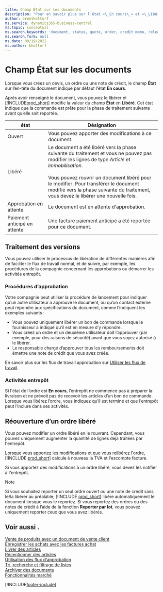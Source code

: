 ```yaml
---
title: Champ État sur les documents
description: "Pour en savoir plus sur l'état «\_En cours\_» et «\_Libéré\_» figurant sur les documents de devis, de commande ou de note de crédit."
author: brentholtorf
ms.service: dynamics365-business-central
ms.topic: conceptual
ms.search.keywords: 'document, status, quote, order, credit memo, released, open, pending approval, pending prepayment,'
ms.search.form: null
ms.date: 09/19/2022
ms.author: bholtorf
---
```

# <a name="status-field-on-documents"></a><a name="status-field-on-documents"></a>Champ État sur les documents

Lorsque vous créez un devis, un ordre ou une note de crédit, le champ **État** sur l’en-tête du document indique par défaut l'état **En cours**.

Après avoir renseigné le document, vous pouvez le libérer et [!INCLUDE[prod_short](includes/prod_short.md)] modifie la valeur du champ **État** en **Libéré**. Cet état indique que la commande est prête pour la phase de traitement suivante avant qu’elle soit reportée.

| état | Désignation |
| ------ | ----------- |
| Ouvert   | Vous pouvez apporter des modifications à ce document. |
| Libéré | Le document a été libéré vers la phase suivante du traitement et vous ne pouvez pas modifier les lignes de type *Article* et *Immobilisation*.<br /><br />Vous pouvez rouvrir un document libéré pour le modifier. Pour transférer le document modifié vers la phase suivante du traitement, vous devez le libérer une nouvelle fois. |
| Approbation en attente   | Le document est en attente d'approbation. |
| Paiement anticipé en attente | Une facture paiement anticipé a été reportée pour ce document. |

## <a name="release-process"></a><a name="release-process"></a>Traitement des versions

Vous pouvez utiliser le processus de libération de différentes manières afin de faciliter le flux de travail normal, et de suivre, par exemple, les procédures de la compagnie concernant les approbations ou démarrer les activités entrepôt.

### <a name="approval-procedures"></a><a name="approval-procedures"></a>Procédures d’approbation

Votre compagnie peut utiliser la procédure de lancement pour indiquer qu’un autre utilisateur a approuvé le document, ou qu’un contact externe peut répondre aux spécifications du document, comme l’indiquent les exemples suivants :

* Vous pouvez uniquement libérer un bon de commande lorsque le fournisseur a indiqué qu’il est en mesure d’y répondre.
* Vous créez un ordre et un deuxième utilisateur doit l’approuver (par exemple, pour des raisons de sécurité) avant que vous soyez autorisé à le libérer.
* Le responsable chargé d’approuver tous les remboursements doit émettre une note de crédit que vous avez créée.

En savoir plus sur les flux de travail approbation sur [Utiliser les flux de travail](across-use-workflows.md).

### <a name="warehouse-activities"></a><a name="warehouse-activities"></a>Activités entrepôt

Si l'état de l’ordre est **En cours**, l’entrepôt ne commence pas à préparer la livraison et ne prévoit pas de recevoir les articles d’un bon de commande. Lorsque vous libérez l’ordre, vous indiquez qu’il est terminé et que l’entrepôt peut l’inclure dans ses activités.

## <a name="reopen-a-released-order"></a><a name="reopen-a-released-order"></a>Réouverture d’un ordre libéré

Vous pouvez modifier un ordre libéré en le rouvrant. Cependant, vous pouvez uniquement augmenter la quantité de lignes déjà traitées par l'entrepôt.

Lorsque vous apportez les modifications et que vous relibérez l'ordre, [!INCLUDE [prod_short](includes/prod_short.md)] calcule à nouveau la TVA et l'escompte facture.

Si vous apportez des modifications à un ordre libéré, vous devez les notifier à l'entrepôt.

> [!NOTE]
> Si vous souhaitez reporter un seul ordre ouvert ou une note de crédit sans le/la libérer au préalable, [!INCLUDE [prod_short](includes/prod_short.md)] libère automatiquement le document lorsque vous le reportez. Si vous reportez des ordres ou des notes de crédit à l’aide de la fonction **Reporter par lot**, vous pouvez uniquement reporter ceux que vous avez libérés.

## <a name="see-also"></a><a name="see-also"></a>Voir aussi .

[Vente de produits avec un document de vente client](sales-how-sell-products.md)  
[Enregistrer les achats avec les factures achat](purchasing-how-record-purchases.md)  
[Livrer des articles](warehouse-how-ship-items.md)  
[Réceptionner des articles](warehouse-how-receive-items.md)  
[Utilisation des flux d'approbation](across-how-use-approval-workflows.md)  
[Tri, recherche et filtrage de listes](ui-enter-criteria-filters.md)  
[Archiver des documents](across-how-to-archive-documents.md)  
[Fonctionnalités marché](ui-across-business-areas.md)  

[!INCLUDE[footer-include](includes/footer-banner.md)]
